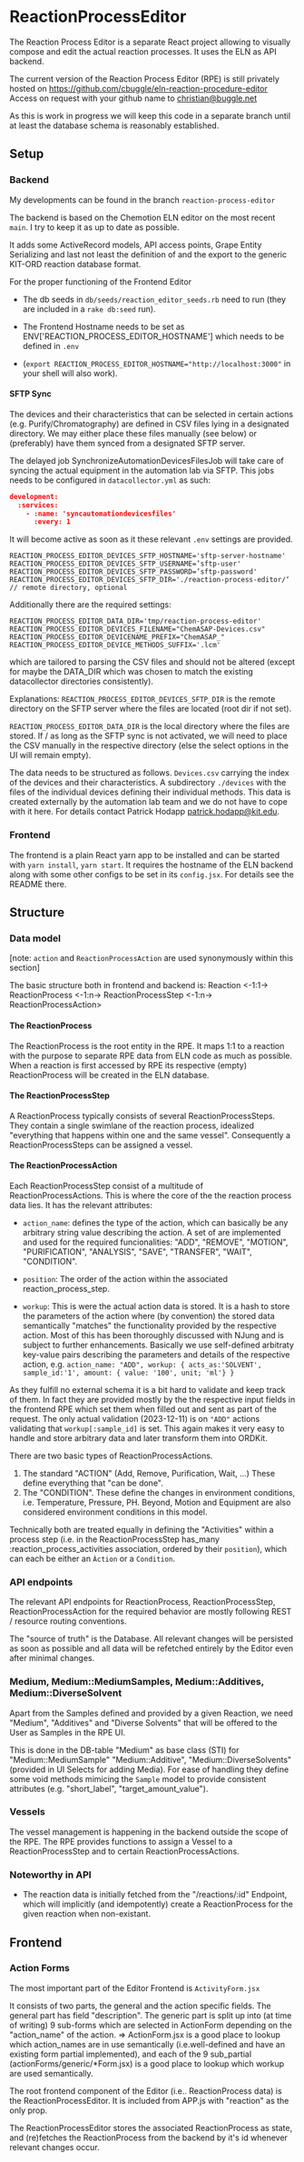 # ReactionProcessEditor

The Reaction Process Editor is a separate React project allowing to visually compose and edit the actual reaction processes. It uses the ELN as API backend.

The current version of the Reaction Process Editor (RPE) is still privately hosted on
<https://github.com/cbuggle/eln-reaction-procedure-editor>
Access on request with your github name to <christian@buggle.net>

As this is work in progress we will keep this code in a separate branch until at least the database schema is reasonably established.

## Setup

### Backend

My developments can be found in the branch
`reaction-process-editor`

The backend is based on the Chemotion ELN editor on the most recent `main`. I try to keep it as up to date as possible.

It adds some ActiveRecord models, API access points, Grape Entity Serializing and last not least the definition of and the export to the generic KIT-ORD reaction database format.

For the proper functioning of the Frontend Editor

* The db seeds in `db/seeds/reaction_editor_seeds.rb` need to run (they are included in a `rake db:seed` run).

* The Frontend Hostname needs to be set as ENV['REACTION_PROCESS_EDITOR_HOSTNAME'] which needs to be defined in `.env`
* (`export REACTION_PROCESS_EDITOR_HOSTNAME="http://localhost:3000"` in your shell will also work).

#### SFTP Sync

The devices and their characteristics that can be selected in certain actions (e.g. Purify/Chromatography) are defined in CSV files lying in a designated directory.
We may either place these files manually (see below) or (preferably) have them synced from a designated SFTP server.

The delayed job SynchronizeAutomationDevicesFilesJob will take care of syncing the actual equipment in the automation lab via SFTP. This jobs needs to be configured in `datacollector.yml` as such:

```json
development:
  :services:
    - :name: 'syncautomationdevicesfiles'
      :every: 1
```

It will become active as soon as it these relevant `.env` settings are provided.

```env
REACTION_PROCESS_EDITOR_DEVICES_SFTP_HOSTNAME='sftp-server-hostname'
REACTION_PROCESS_EDITOR_DEVICES_SFTP_USERNAME=’sftp-user'
REACTION_PROCESS_EDITOR_DEVICES_SFTP_PASSWORD=’sftp-password'
REACTION_PROCESS_EDITOR_DEVICES_SFTP_DIR='./reaction-process-editor/‘  // remote directory, optional
```

Additionally there are the required settings:

```env
REACTION_PROCESS_EDITOR_DATA_DIR='tmp/reaction-process-editor'
REACTION_PROCESS_EDITOR_DEVICES_FILENAME="ChemASAP-Devices.csv"
REACTION_PROCESS_EDITOR_DEVICENAME_PREFIX="ChemASAP_"
REACTION_PROCESS_EDITOR_DEVICE_METHODS_SUFFIX='.lcm'
```

which are tailored to parsing the CSV files and should not be altered (except for maybe the DATA_DIR which was chosen to match the existing datacollector directories consistently).

Explanations:
`REACTION_PROCESS_EDITOR_DEVICES_SFTP_DIR` is the remote directory on the SFTP server where the files are located (root dir if not set).

`REACTION_PROCESS_EDITOR_DATA_DIR` is the local directory where the files are stored. If / as long as the SFTP sync is not activated, we will need to place the CSV manually in the respective directory (else the select options in the UI will remain empty).

The data needs to be structured as follows.
`Devices.csv` carrying the index of the devices and their characteristics.
A subdirectory `./devices` with the files of the individual devices defining their individual methods.
This data is created externally by the automation lab team and we do not have to cope with it here.
For details contact Patrick Hodapp <patrick.hodapp@kit.edu>.

### Frontend

The frontend is a plain React yarn app to be installed and can be started with `yarn install`, `yarn start`.
It requires the hostname of the ELN backend along with some other configs to be set in its `config.jsx`. For details see the README there.

## Structure

### Data model

[note: `action` and `ReactionProcessAction` are used synonymously within this section]

The basic structure both in frontend and backend is:
Reaction <-1:1-> ReactionProcess <-1:n-> ReactionProcessStep <-1:n-> ReactionProcessAction>

#### The ReactionProcess

The ReactionProcess is the root entity in the RPE. It maps 1:1 to a reaction with the purpose to separate RPE data from
ELN code as much as possible. When a reaction is first accessed by RPE its respective (empty) ReactionProcess will be created in
the ELN database.

#### The ReactionProcessStep

A ReactionProcess typically consists of several ReactionProcessSteps. They contain a single swimlane of the reaction
process, idealized "everything that happens within one and the same vessel". Consequently a ReactionProcessSteps
can be assigned a vessel.

#### The ReactionProcessAction

Each ReactionProcessStep consist of a multitude of ReactionProcessActions. This is where the core of the the reaction
process data lies.  It has the relevant attributes:

* `action_name`: defines the type of the action, which can basically be any arbitrary string value describing the action. A set of are implemented  and used for the required funcionalities: "ADD", "REMOVE", "MOTION", "PURIFICATION", "ANALYSIS", "SAVE", "TRANSFER", "WAIT", "CONDITION".

* `position`: The order of the action within the associated reaction_process_step.

* `workup`: This is were the actual action data is stored. It is a hash to store the parameters of the action  where (by convention) the stored data semantically "matches" the functionality provided by the respective action. Most of this has been thoroughly
discussed with NJung and is subject to further enhancements. Basically we use self-defined arbitraty key-value pairs describing
the parameters and details of the respective action, e.g.
`action_name: "ADD", workup: { acts_as:'SOLVENT', sample_id:'1', amount: { value: '100', unit; 'ml'} }`

As they fulfill no external schema it is a bit hard to validate and keep track of them. In fact they are provided mostly
by the the respective input fields in the frontend RPE which set them when filled out and sent as part of the request.
The only actual validation (2023-12-11) is on `"ADD"` actions validating that `workup[:sample_id]` is set.
This again makes it very easy to handle and store arbitrary data and later transform them into ORDKit.

There are two basic types of ReactionProcessActions.

1. The standard "ACTION" (Add, Remove, Purification, Wait, …) These define everything that "can be done".
2. The "CONDITION". These define the changes in environment conditions, i.e. Temperature, Pressure, PH. Beyond, Motion and Equipment
are also considered environment conditions in this model.

Technically both are treated equally in defining the "Activities" within a process step (i.e. in the ReactionProcessStep has_many :reaction_process_activities association, ordered by their `position`), which can each be either an `Àction` or a `Condition`.

### API endpoints

The relevant API endpoints for ReactionProcess, ReactionProcessStep, ReactionProcessAction for the required behavior are mostly following REST / resource routing conventions.

The "source of truth" is the Database. All relevant changes will be persisted as soon as possible and all data will be refetched entirely by the Editor even after minimal changes.

### Medium, Medium::MediumSamples, Medium::Additives, Medium::DiverseSolvent

Apart from the Samples defined and provided by a given Reaction, we need "Medium", "Additives" and "Diverse Solvents" that will be offered to the User as Samples in the RPE UI.

This is done in the DB-table "Medium" as base class (STI) for "Medium::MediumSample"  "Medium::Additive",
 "Medium::DiverseSolvents" (provided in UI Selects for adding Media). For ease of handling they define some void methods
 mimicing the `Sample` model to provide consistent attributes (e.g. "short_label", "target_amount_value").

### Vessels

The vessel management is happening in the backend outside the scope of the RPE.
The RPE provides functions to assign a Vessel to a ReactionProcessStep and to certain ReactionProcessActions.

### Noteworthy in API

* The reaction data is initially fetched from the "/reactions/:id" Endpoint, which will implicitly (and idempotently) create a ReactionProcess for the given reaction when non-existant.

## Frontend

### Action Forms

The most important part of the Editor Frontend is `ActivityForm.jsx`

It consists of two parts, the general and the action specific fields.
The general part has field "description".
The generic part is split up into (at time of writing) 9 sub-forms which are selected in ActionForm depending on the "action_name" of the action. => ActionForm.jsx is a good place to lookup which action_names are in use semantically (i.e.well-defined and have an existing form partial implemented), and each of the 9 sub_partial (actionForms/generic/*Form.jsx) is a good place to lookup which workup are used semantically.

The root frontend component of the Editor (i.e.. ReactionProcess data) is the ReactionProcessEditor.
It is included from APP.js with "reaction" as the only prop.

The ReactionProcessEditor stores the associated ReactionProcess as state,
and (re)fetches the ReactionProcess from the backend by it's id whenever relevant changes occur.
